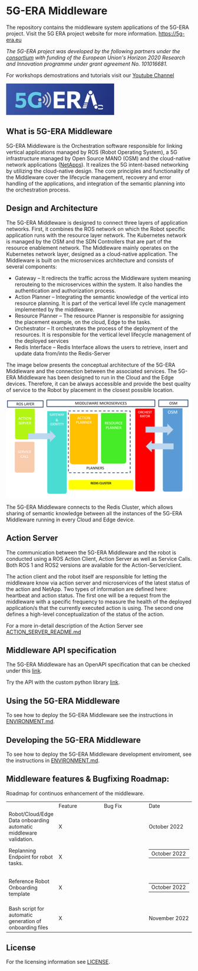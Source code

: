 # 5G-ERA Middleware

The repository contains the middleware system applications of the 5G-ERA project.
Visit the 5G ERA project website for more information.
https://5g-era.eu 

*The 5G-ERA project was developed by the following partners under the [consortium](https://5g-era.eu/consortium/) with funding of the European Union's Horizon 2020 Research and Innovation programme under grant agreement No. 101016681.*

For workshops demostrations and tutorials visit our [Youtube Channel](https://www.youtube.com/channel/UCFn5FI9OYLA9_jTwl2cwdFA/videos )

<p align="left">
  <img src="docs/img/logo.png" alt="Middleware architecture"/>
</p>

## What is 5G-ERA Middleware

5G-ERA Middleware is the Orchestration software responsible for linking vertical applications managed by ROS (Robot Operating System), a 5G infrastructure managed by Open Source MANO (OSM) and the cloud-native network applications ([NetApps](https://github.com/5G-ERA/Reference-NetApp)). It realizes the 5G intent-based networking by utilizing the cloud-native design. The core principles and functionality of the Middleware cover the lifecycle management, recovery and error handling of the applications, and integration of the semantic planning into the orchestration process.

## Design and Architecture

The 5G-ERA Middleware is designed to connect three layers of application networks. First, it combines the ROS network on which the Robot specific application runs with the resource layer network. The Kubernetes network is managed by the OSM and the SDN Controllers that are part of the resource enablement network.
The Middleware mainly operates on the Kubernetes network layer, designed as a cloud-native application. The Middleware is built on the microservices architecture and consists of several components:
*	Gateway – It redirects the traffic across the Middleware system meaning rerouteing to the microservices within the system. It also handles the authentication and authorization process. 
* Action Planner – Integrating the semantic knowledge of the vertical into resource planning. It is part of the vertical level life cycle management implemented by the middleware. 
* Resource Planner – The resource Planner is responsible for assigning the placement example, on the cloud, Edge to the tasks. 
* Orchestrator – It orchestrates the process of the deployment of the resources. It is responsible for the vertical level lifecycle management of the deployed services 
* Redis Interface – Redis Interface allows the users to retrieve, insert and update data from/into the Redis-Server 

The image below presents the conceptual architecture of the 5G-ERA Middleware and the connection between the associated services. The 5G-ERA Middleware has been designed to run in the Cloud and the Edge devices. Therefore, it can be always accessible and provide the best quality of service to the Robot by placement in the closest possible location.
 
<p align="center">
  <img src="docs/img/Middleware_Architecture.png" alt="Middleware architecture"/>
</p>

The 5G-ERA Middleware connects to the Redis Cluster, which allows sharing of semantic knowledge between all the instances of the 5G-ERA Middleware running in every Cloud and Edge device.

## Action Server

The communication between the 5G-ERA Middleware and the robot is conducted using a ROS Action Client, Action Server as well as Service Calls. Both ROS 1 and ROS2 versions are available for the Action-Server/client.

The action client and the robot itself are responsible for letting the middleware know via action server and microservices of the latest status of the action and NetApp. Two types of information are defined here: heartbeat and action status. The first one will be a request from the middleware with a specific frequency to measure the health of the deployed application/s that the currently executed action is using. The second one defines a high-level conceptualization of the status of the action. 

For a more in-detail description of the Action Server see [ACTION_SERVER_README.md](ACTION_SERVER_README.md)

## Middleware API specification

The 5G-ERA Middleware has an OpenAPI specification that can be checked under this [link](https://app.swaggerhub.com/apis/BARTOSZBRTATUS/5-g_era_middleware/0.1).

Try the API with the custom python library [link](https://github.com/5G-ERA/middleware/blob/main/src/Python_Interface_StandAlone/README.md).

## Using the 5G-ERA Middleware

To see how to deploy the 5G-ERA Middleware see the instructions in [ENVIRONMENT.md](ENVIRONMENT.md).

## Developing the 5G-ERA Middleware
To see how to deploy the 5G-ERA Middleware development enviroment, see the instructions in [ENVIRONMENT.md](ENVIRONMENT.md).

## Middleware features & Bugfixing Roadmap:

Roadmap for continuos enhancement of the middleware.

<table style="width: 100%;">
    <tbody>
        <tr>
            <td style="width: 25.0000%;"><br></td>
            <td style="width: 25.0000%;">Feature</td>
            <td style="width: 25.0000%;">Bug Fix</td>
            <td style="width: 25.0000%;">Date</td>
        </tr>
        <tr>
            <td style="width: 25.0000%;">Robot/Cloud/Edge Data onboarding automatic middleware validation.</td>
            <td style="width: 25.0000%;">X</td>
            <td style="width: 25.0000%;"><br></td>
            <td style="width: 25.0000%;">October 2022</td>
        </tr>
        <tr>
            <td style="width: 25.0000%;">Replanning Endpoint for robot tasks.&nbsp;</td>
            <td style="width: 25.0000%;">X</td>
            <td style="width: 25.0000%;"><br></td>
            <td style="width: 25.0000%;">
                <table style="width: 100%;">
                    <tbody>
                        <tr>
                            <td style="width: 25.0000%;">October 2022</td>
                        </tr>
                    </tbody>
                </table><br>
            </td>
        </tr>
        <tr>
            <td style="width: 25.0000%;">Reference Robot Onboarding template</td>
            <td style="width: 25.0000%;">X</td>
            <td style="width: 25.0000%;"><br></td>
            <td style="width: 25.0000%;"><br>
                <table style="width: 100%;">
                    <tbody>
                        <tr>
                            <td style="width: 25.0000%;">October 2022</td>
                        </tr>
                    </tbody>
                </table><br>
            </td>
        </tr>
        <tr>
            <td style="width: 25.0000%;">Bash script for automatic generation of onboarding files</td>
            <td style="width: 25.0000%;">X</td>
            <td style="width: 25.0000%;"><br></td>
            <td style="width: 25.0000%;">November 2022</td>
        </tr>
    </tbody>
</table>

## License 
For the licensing information see [LICENSE](LICENSE).
